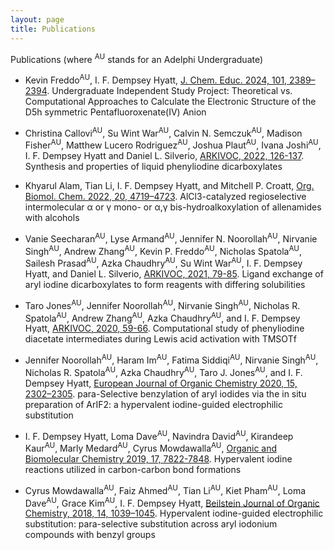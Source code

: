 ```yaml
---
layout: page
title: Publications
---
```


Publications (where <sup>AU</sup> stands for an Adelphi Undergraduate)

- Kevin Freddo<sup>AU</sup>, I. F. Dempsey Hyatt, [J. Chem. Educ. 2024, 101, 2389–2394](https://pubs.acs.org/doi/10.1021/acs.jchemed.3c01113). Undergraduate Independent Study Project: Theoretical vs. Computational Approaches to Calculate the Electronic Structure of the D5h symmetric Pentafluoroxenate(IV) Anion

- Christina Callovi<sup>AU</sup>, Su Wint War<sup>AU</sup>, Calvin N. Semczuk<sup>AU</sup>, Madison Fisher<sup>AU</sup>, Matthew Lucero Rodriguez<sup>AU</sup>, Joshua Plaut<sup>AU</sup>, Ivana Joshi<sup>AU</sup>, I. F. Dempsey Hyatt and Daniel L. Silverio, [ARKIVOC, 2022, 126-137](https://www.arkat-usa.org/get-file/79505/). Synthesis and properties of liquid phenyliodine dicarboxylates

- Khyarul Alam, Tian Li, I. F. Dempsey Hyatt, and Mitchell P. Croatt, [Org. Biomol. Chem. 2022, 20, 4719–4723](https://pubs.rsc.org/en/content/articlelanding/2022/ob/d2ob00812b). AlCl3-catalyzed regioselective intermolecular α or γ mono- or α,γ bis-hydroalkoxylation of allenamides with alcohols

- Vanie Seecharan<sup>AU</sup>, Lyse Armand<sup>AU</sup>, Jennifer N. Noorollah<sup>AU</sup>, Nirvanie Singh<sup>AU</sup>, Andrew Zhang<sup>AU</sup>, Kevin P. Freddo<sup>AU</sup>, Nicholas Spatola<sup>AU</sup>, Sailesh Prasad<sup>AU</sup>, Azka Chaudhry<sup>AU</sup>, Su Wint War<sup>AU</sup>, I. F. Dempsey Hyatt, and Daniel L. Silverio, [ARKIVOC, 2021, 79-85](https://www.arkat-usa.org/get-file/73213/). Ligand exchange of aryl iodine dicarboxylates to form reagents with differing solubilities

- Taro Jones<sup>AU</sup>, Jennifer Noorollah<sup>AU</sup>, Nirvanie Singh<sup>AU</sup>, Nicholas R. Spatola<sup>AU</sup>, Andrew Zhang<sup>AU</sup>, Azka Chaudhry<sup>AU</sup>, and I. F. Dempsey Hyatt, [ARKIVOC, 2020, 59-66](https://www.arkat-usa.org/get-file/72808/). Computational study of phenyliodine diacetate intermediates during Lewis acid activation with TMSOTf

- Jennifer Noorollah<sup>AU</sup>, Haram Im<sup>AU</sup>, Fatima Siddiqi<sup>AU</sup>, Nirvanie Singh<sup>AU</sup>, Nicholas R. Spatola<sup>AU</sup>, Azka Chaudhry<sup>AU</sup>, Taro J. Jones<sup>AU</sup>, and I. F. Dempsey Hyatt, [European Journal of Organic Chemistry 2020, 15, 2302–2305](https://onlinelibrary.wiley.com/doi/10.1002/ejoc.202001305). para-Selective benzylation of aryl iodides via the in situ preparation of ArIF2: a hypervalent iodine-guided electrophilic substitution

- I. F. Dempsey Hyatt, Loma Dave<sup>AU</sup>, Navindra David<sup>AU</sup>, Kirandeep Kaur<sup>AU</sup>, Marly Medard<sup>AU</sup>, Cyrus Mowdawalla<sup>AU</sup>, [Organic and Biomolecular Chemistry 2019, 17, 7822-7848](https://pubs.rsc.org/en/content/articlelanding/2019/ob/c9ob01267b). Hypervalent iodine reactions utilized in carbon-carbon bond formations

- Cyrus Mowdawalla<sup>AU</sup>, Faiz Ahmed<sup>AU</sup>, Tian Li<sup>AU</sup>, Kiet Pham<sup>AU</sup>, Loma Dave<sup>AU</sup>, Grace Kim<sup>AU</sup>, I. F. Dempsey Hyatt, [Beilstein Journal of Organic Chemistry, 2018, 14, 1039–1045](https://www.beilstein-journals.org/bjoc/articles/14/91). Hypervalent iodine-guided electrophilic substitution: para-selective substitution across aryl iodonium compounds with benzyl groups
